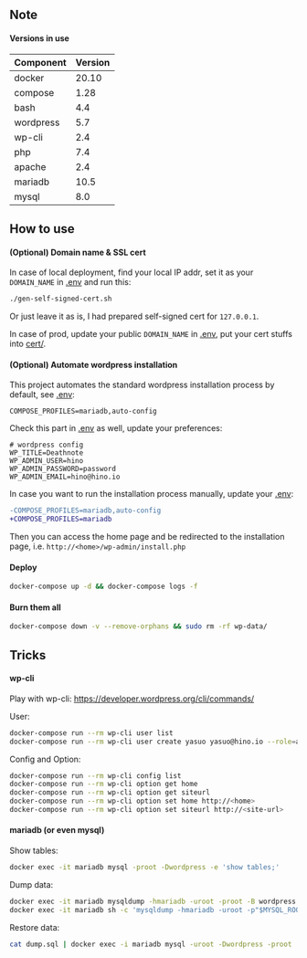 ## Note
#### Versions in use
| Component | Version  |
| ---       | ---      |
| docker    | 20.10    |
| compose   | 1.28     |
| bash      | 4.4      |
| wordpress | 5.7      |
| wp-cli    | 2.4      |
| php       | 7.4      |
| apache    | 2.4      |
| mariadb   | 10.5     |
| mysql     | 8.0      |

## How to use
#### (Optional) Domain name & SSL cert
In case of local deployment, find your local IP addr, set it as your `DOMAIN_NAME` in [.env](.env) and run this:
```bash
./gen-self-signed-cert.sh
```
Or just leave it as is, I had prepared self-signed cert for `127.0.0.1`.

In case of prod, update your public `DOMAIN_NAME` in [.env](.env), put your cert stuffs into [cert/](cert/).

#### (Optional) Automate wordpress installation
This project automates the standard wordpress installation process by default, see [.env](.env):
```properties
COMPOSE_PROFILES=mariadb,auto-config
```
Check this part in [.env](.env) as well, update your preferences:
```properties
# wordpress config
WP_TITLE=Deathnote
WP_ADMIN_USER=hino
WP_ADMIN_PASSWORD=password
WP_ADMIN_EMAIL=hino@hino.io
```

In case you want to run the installation process manually, update your [.env](.env):
```diff
-COMPOSE_PROFILES=mariadb,auto-config
+COMPOSE_PROFILES=mariadb
```
Then you can access the home page and be redirected to the installation page, i.e. `http://<home>/wp-admin/install.php`

#### Deploy
```bash
docker-compose up -d && docker-compose logs -f
```

#### Burn them all
```bash
docker-compose down -v --remove-orphans && sudo rm -rf wp-data/
```

## Tricks
#### wp-cli
Play with wp-cli: https://developer.wordpress.org/cli/commands/

User:
```bash
docker-compose run --rm wp-cli user list
docker-compose run --rm wp-cli user create yasuo yasuo@hino.io --role=administrator --user_pass=secret
```
Config and Option:
```bash
docker-compose run --rm wp-cli config list
docker-compose run --rm wp-cli option get home
docker-compose run --rm wp-cli option get siteurl
docker-compose run --rm wp-cli option set home http://<home>
docker-compose run --rm wp-cli option set siteurl http://<site-url>
```

#### mariadb (or even mysql)
Show tables:
```bash
docker exec -it mariadb mysql -proot -Dwordpress -e 'show tables;'
```
Dump data:
```bash
docker exec -it mariadb mysqldump -hmariadb -uroot -proot -B wordpress --single-transaction --no-create-db > dump.sql
docker exec -it mariadb sh -c 'mysqldump -hmariadb -uroot -p"$MYSQL_ROOT_PASSWORD" -B wordpress --single-transaction --no-create-db' > dump.sql
```
Restore data:
```bash
cat dump.sql | docker exec -i mariadb mysql -uroot -Dwordpress -proot
```
